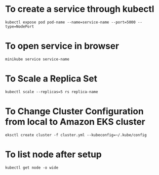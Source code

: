 # To create a service through kubectl
`kubectl expose pod pod-name --name=service-name --port=5000 --type=NodePort`

# To open service in browser
`minikube service service-name`

# To Scale a Replica Set
`kubectl scale --replicas=5 rs replica-name`

# To Change Cluster Configuration from local to Amazon EKS cluster
`eksctl create cluster -f cluster.yml --kubeconfig=~/.kube/config`

# To list node after setup
`kubectl get node -o wide`
